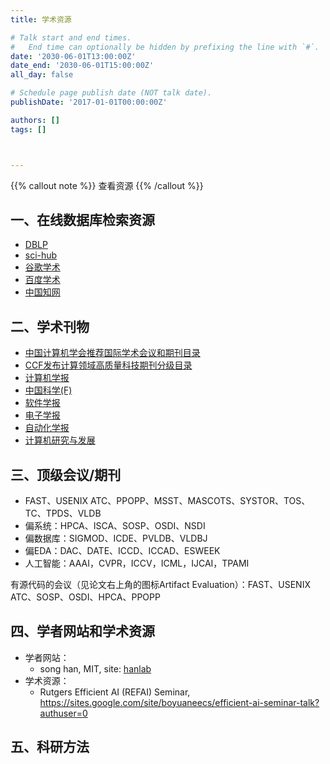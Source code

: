 ```yaml
---
title: 学术资源

# Talk start and end times.
#   End time can optionally be hidden by prefixing the line with `#`.
date: '2030-06-01T13:00:00Z'
date_end: '2030-06-01T15:00:00Z'
all_day: false

# Schedule page publish date (NOT talk date).
publishDate: '2017-01-01T00:00:00Z'

authors: []
tags: []



---
```


{{% callout note %}}
查看资源
{{% /callout %}}

## 一、在线数据库检索资源

- [DBLP](https://dblp.uni-trier.de/ )
- [sci-hub](https://www.sci-hub.ren/)
- [谷歌学术](http://scholar.google.com/)
- [百度学术](https://xueshu.baidu.com/)
- [中国知网](https://www.cnki.net/)

## 二、学术刊物

- [中国计算机学会推荐国际学术会议和期刊目录](https://www.ccf.org.cn/Academic_Evaluation/By_category/)
- [CCF发布计算领域高质量科技期刊分级目录](https://www.ccf.org.cn/Academic_Evaluation/By_category/)
- [计算机学报](http://cjc.ict.ac.cn/)
- [中国科学(F)](https://www.scichina.com/)
- [软件学报](http://www.jos.org.cn/jos/ch/index.aspx)
- [电子学报](http://www.ejournal.org.cn/)
- [自动化学报](http://www.aas.net.cn/)
- [计算机研究与发展](https://crad.ict.ac.cn/CN/1000-1239/home.shtml)

## 三、顶级会议/期刊

- FAST、USENIX ATC、PPOPP、MSST、MASCOTS、SYSTOR、TOS、TC、TPDS、VLDB
- 偏系统：HPCA、ISCA、SOSP、OSDI、NSDI
- 偏数据库：SIGMOD、ICDE、PVLDB、VLDBJ
- 偏EDA：DAC、DATE、ICCD、ICCAD、ESWEEK
- 人工智能：AAAI，CVPR，ICCV，ICML，IJCAI，TPAMI

有源代码的会议（见论文右上角的图标Artifact Evaluation）：FAST、USENIX ATC、SOSP、OSDI、HPCA、PPOPP

## 四、学者网站和学术资源
- 学者网站：
  - song han, MIT, site: [hanlab](https://hanlab.mit.edu/)
- 学术资源：
  - Rutgers Efficient AI (REFAI) Seminar, https://sites.google.com/site/boyuaneecs/efficient-ai-seminar-talk?authuser=0


## 五、科研方法
